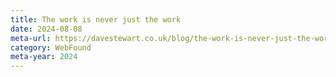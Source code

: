 ```yaml
---
title: The work is never just the work
date: 2024-08-08
meta-url: https://davestewart.co.uk/blog/the-work-is-never-just-the-work/
category: WebFound
meta-year: 2024
---
```

